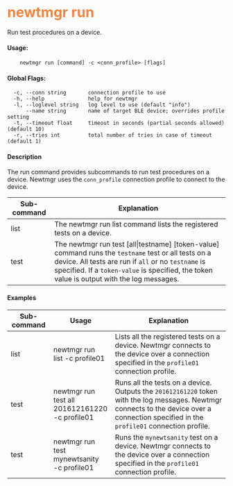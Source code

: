 ## <font color="#F2853F" style="font-size:24pt">newtmgr run </font>
Run test procedures on a device.

#### Usage:

```no-highlight
    newtmgr run [command] -c <conn_profile> [flags] 
```

#### Global Flags:

```no-highlight
  -c, --conn string       connection profile to use
  -h, --help              help for newtmgr
  -l, --loglevel string   log level to use (default "info")
      --name string       name of target BLE device; overrides profile setting
  -t, --timeout float     timeout in seconds (partial seconds allowed) (default 10)
  -r, --tries int         total number of tries in case of timeout (default 1)
```

#### Description
The run command provides subcommands to run test procedures on a device. Newtmgr uses the `conn_profile` connection profile to connect to the device.

Sub-command  | Explanation
-------------| ------------------------
list       | The newtmgr run list command lists the registered tests on a device.
test       | The newtmgr run test [all&#124;testname] [token-value] command runs the `testname` test or all tests on a device.  All tests are run if `all` or no `testname` is specified. If a `token-value` is specified, the token value is output with the log messages.

#### Examples

Sub-command  | Usage                  | Explanation
-------------| -----------------------|-----------------
list         | newtmgr run<br>list -c profile01 | Lists all the registered tests on a device. Newtmgr connects to the device over a connection specified in the `profile01` connection profile.
test | newtmgr run <br>test all<br>201612161220<br>-c profile01 | Runs all the tests on a device. Outputs the `201612161220` token with the log messages. Newtmgr connects to the device over a connection specified in the `profile01` connection profile.
test | newtmgr run <br>test mynewtsanity<br>-c profile01 | Runs the `mynewtsanity` test on a device.  Newtmgr connects to the device over a connection specified in the `profile01` connection profile.
